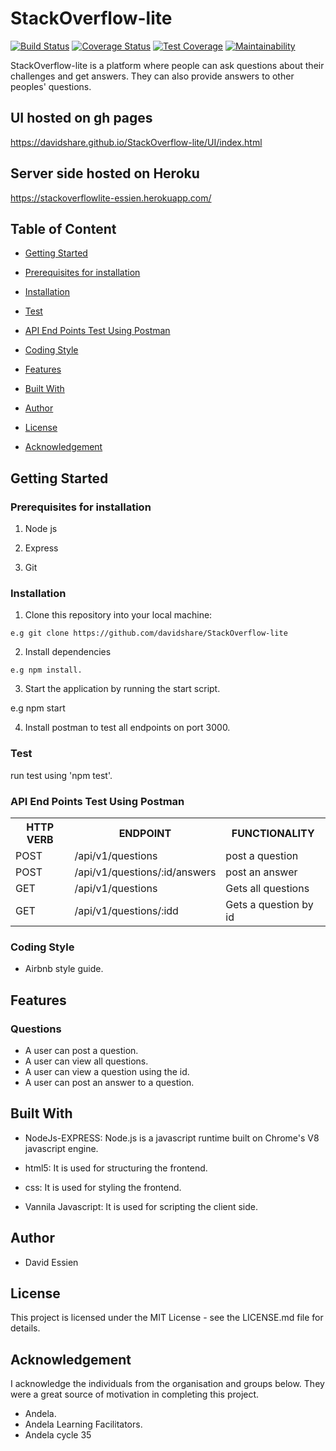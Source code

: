 # StackOverflow-lite

[![Build Status](https://travis-ci.com/davidshare/StackOverflow-lite.svg?branch=develop)](https://travis-ci.com/davidshare/StackOverflow-lite)
[![Coverage Status](https://coveralls.io/repos/github/davidshare/StackOverflow-lite/badge.svg?branch=develop)](https://coveralls.io/github/davidshare/StackOverflow-lite?branch=develop)
[![Test Coverage](https://api.codeclimate.com/v1/badges/a99a88d28ad37a79dbf6/test_coverage)](https://codeclimate.com/github/codeclimate/codeclimate/test_coverage)
[![Maintainability](https://api.codeclimate.com/v1/badges/a99a88d28ad37a79dbf6/maintainability)](https://codeclimate.com/github/codeclimate/codeclimate/maintainability)

StackOverflow-lite is a platform where people can ask questions about their challenges and get answers. They can also provide answers to other peoples' questions.

## UI hosted on gh pages
https://davidshare.github.io/StackOverflow-lite/UI/index.html

## Server side hosted on Heroku
https://stackoverflowlite-essien.herokuapp.com/


## Table of Content
 * [Getting Started](#getting-started)

 * [Prerequisites for installation](#Prerequisites)
 
 * [Installation](#installation)

 * [Test](#test)
 
 * [ API End Points Test Using Postman](#api-end-points)

 * [Coding Style](#coding-style)
 
 * [Features](#features)
 
 * [Built With](#built-with)
 
 * [Author](#author)

 * [License](#lincense)

 * [Acknowledgement](#acknowledgement)

## Getting Started


### Prerequisites for installation
1. Node js

2. Express

3. Git


### Installation
1. Clone this repository into your local machine:
```
e.g git clone https://github.com/davidshare/StackOverflow-lite
```
2. Install dependencies 
```
e.g npm install.
```
3. Start the application by running the start script.

e.g npm start

4. Install postman to test all endpoints on port 3000.

### Test
run test using 'npm test'.

### API End Points Test Using Postman

<table>
<tr><th>HTTP VERB</th><th>ENDPOINT</th><th>FUNCTIONALITY</th></tr>

<tr><td>POST</td> <td>/api/v1/questions</td>  <td>post a question</td></tr>

<tr><td>POST</td> <td>/api/v1/questions/:id/answers</td>  <td>post an answer</td></tr>

<tr><td>GET</td> <td>/api/v1/questions</td>  <td>Gets all questions</td></tr>

<tr><td>GET</td> <td>/api/v1/questions/:idd</td>  <td>Gets a question by id</td></tr>
</table>

### Coding Style
* Airbnb style guide. 

## Features

### Questions
 * A user can post a question.
 * A user can view all questions.
 * A user can view a question using the id.
 * A user can post an answer to a question.

## Built With

* NodeJs-EXPRESS: Node.js is a javascript runtime built on Chrome's V8 javascript engine.

* html5: It is used for structuring the frontend.

* css: It is used for styling the frontend.

* Vannila Javascript: It is used for scripting the client side.


## Author
* David Essien

## License
This project is licensed under the MIT License - see the LICENSE.md file for details.

## Acknowledgement
I acknowledge the individuals from the organisation and groups below. They were a great source of motivation in completing this project.
* Andela.
* Andela Learning Facilitators.
* Andela cycle 35
